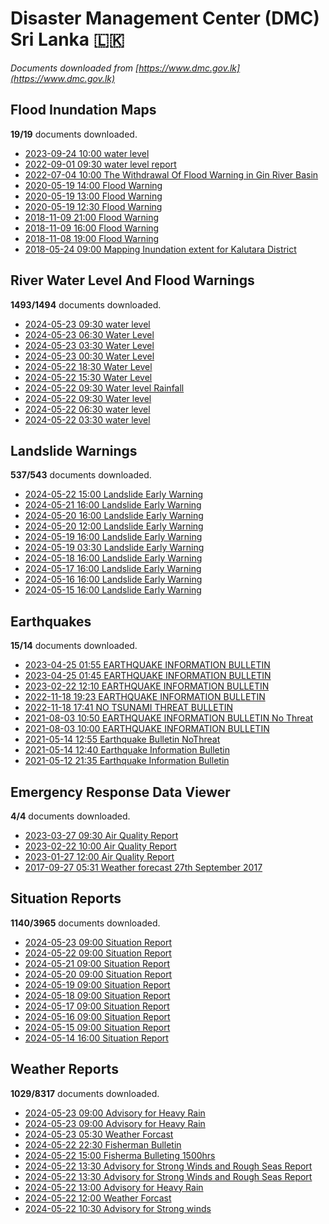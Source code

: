 # Disaster Management Center (DMC) Sri Lanka :sri_lanka:

*Documents downloaded from [https://www.dmc.gov.lk](https://www.dmc.gov.lk)*

## Flood Inundation Maps

**19/19** documents downloaded.

* [2023-09-24 10:00 water level](data/flood-inundation-maps/20230924.1000.water-level.pdf)
* [2022-09-01 09:30 water level report](data/flood-inundation-maps/20220901.0930.water-level-report.pdf)
* [2022-07-04 10:00 The Withdrawal Of Flood Warning in Gin River Basin](data/flood-inundation-maps/20220704.1000.the-withdrawal-of-flood-warning-in-gin-river-basin.pdf)
* [2020-05-19 14:00 Flood Warning](data/flood-inundation-maps/20200519.1400.flood-warning.pdf)
* [2020-05-19 13:00 Flood Warning](data/flood-inundation-maps/20200519.1300.flood-warning.pdf)
* [2020-05-19 12:30 Flood Warning](data/flood-inundation-maps/20200519.1230.flood-warning.pdf)
* [2018-11-09 21:00 Flood Warning](data/flood-inundation-maps/20181109.2100.flood-warning.PDF)
* [2018-11-09 16:00 Flood Warning](data/flood-inundation-maps/20181109.1600.flood-warning.PDF)
* [2018-11-08 19:00 Flood Warning](data/flood-inundation-maps/20181108.1900.flood-warning.PDF)
* [2018-05-24 09:00 Mapping Inundation extent for Kalutara District](data/flood-inundation-maps/20180524.0900.mapping-inundation-extent-for-kalutara-district.pdf)

## River Water Level And Flood Warnings

**1493/1494** documents downloaded.

* [2024-05-23 09:30 water level](data/river-water-level-and-flood-warnings/20240523.0930.water-level.pdf)
* [2024-05-23 06:30 Water Level](data/river-water-level-and-flood-warnings/20240523.0630.water-level.pdf)
* [2024-05-23 03:30 Water Level](data/river-water-level-and-flood-warnings/20240523.0330.water-level.pdf)
* [2024-05-23 00:30 Water Level](data/river-water-level-and-flood-warnings/20240523.0030.water-level.pdf)
* [2024-05-22 18:30 Water Level](data/river-water-level-and-flood-warnings/20240522.1830.water-level.pdf)
* [2024-05-22 15:30 Water Level](data/river-water-level-and-flood-warnings/20240522.1530.water-level.pdf)
* [2024-05-22 09:30 Water level  Rainfall](data/river-water-level-and-flood-warnings/20240522.0930.water-level-rainfall.pdf)
* [2024-05-22 09:30 Water level](data/river-water-level-and-flood-warnings/20240522.0930.water-level.pdf)
* [2024-05-22 06:30 water level](data/river-water-level-and-flood-warnings/20240522.0630.water-level.pdf)
* [2024-05-22 03:30 water level](data/river-water-level-and-flood-warnings/20240522.0330.water-level.pdf)

## Landslide Warnings

**537/543** documents downloaded.

* [2024-05-22 15:00 Landslide Early Warning](data/landslide-warnings/20240522.1500.landslide-early-warning.pdf)
* [2024-05-21 16:00 Landslide Early Warning](data/landslide-warnings/20240521.1600.landslide-early-warning.pdf)
* [2024-05-20 16:00 Landslide Early Warning](data/landslide-warnings/20240520.1600.landslide-early-warning.pdf)
* [2024-05-20 12:00 Landslide Early Warning](data/landslide-warnings/20240520.1200.landslide-early-warning.pdf)
* [2024-05-19 16:00 Landslide Early Warning](data/landslide-warnings/20240519.1600.landslide-early-warning.pdf)
* [2024-05-19 03:30 Landslide Early Warning](data/landslide-warnings/20240519.0330.landslide-early-warning.pdf)
* [2024-05-18 16:00 Landslide Early Warning](data/landslide-warnings/20240518.1600.landslide-early-warning.pdf)
* [2024-05-17 16:00 Landslide Early Warning](data/landslide-warnings/20240517.1600.landslide-early-warning.pdf)
* [2024-05-16 16:00 Landslide Early Warning](data/landslide-warnings/20240516.1600.landslide-early-warning.pdf)
* [2024-05-15 16:00 Landslide Early Warning](data/landslide-warnings/20240515.1600.landslide-early-warning.pdf)

## Earthquakes

**15/14** documents downloaded.

* [2023-04-25 01:55 EARTHQUAKE INFORMATION BULLETIN](data/earthquakes/20230425.0155.earthquake-information-bulletin.pdf)
* [2023-04-25 01:45 EARTHQUAKE INFORMATION BULLETIN](data/earthquakes/20230425.0145.earthquake-information-bulletin.pdf)
* [2023-02-22 12:10 EARTHQUAKE INFORMATION BULLETIN](data/earthquakes/20230222.1210.earthquake-information-bulletin.pdf)
* [2022-11-18 19:23 EARTHQUAKE INFORMATION BULLETIN](data/earthquakes/20221118.1923.earthquake-information-bulletin.pdf)
* [2022-11-18 17:41 NO TSUNAMI THREAT BULLETIN](data/earthquakes/20221118.1741.no-tsunami-threat-bulletin.pdf)
* [2021-08-03 10:50 EARTHQUAKE INFORMATION BULLETIN No Threat](data/earthquakes/20210803.1050.earthquake-information-bulletin-no-threat.pdf)
* [2021-08-03 10:00 EARTHQUAKE INFORMATION BULLETIN](data/earthquakes/20210803.1000.earthquake-information-bulletin.pdf)
* [2021-05-14 12:55 Earthquake Bulletin NoThreat](data/earthquakes/20210514.1255.earthquake-bulletin-nothreat.pdf)
* [2021-05-14 12:40 Earthquake Information Bulletin](data/earthquakes/20210514.1240.earthquake-information-bulletin.pdf)
* [2021-05-12 21:35 Earthquake Information Bulletin](data/earthquakes/20210512.2135.earthquake-information-bulletin.pdf)

## Emergency Response Data Viewer

**4/4** documents downloaded.

* [2023-03-27 09:30 Air Quality Report](data/emergency-response-data-viewer/20230327.0930.air-quality-report.pdf)
* [2023-02-22 10:00 Air Quality Report](data/emergency-response-data-viewer/20230222.1000.air-quality-report.pdf)
* [2023-01-27 12:00 Air Quality Report](data/emergency-response-data-viewer/20230127.1200.air-quality-report.pdf)
* [2017-09-27 05:31 Weather forecast 27th September 2017](data/emergency-response-data-viewer/20170927.0531.weather-forecast-27th-september-2017.pdf)

## Situation Reports

**1140/3965** documents downloaded.

* [2024-05-23 09:00 Situation Report](data/situation-reports/20240523.0900.situation-report.pdf)
* [2024-05-22 09:00 Situation Report](data/situation-reports/20240522.0900.situation-report.pdf)
* [2024-05-21 09:00 Situation Report](data/situation-reports/20240521.0900.situation-report.pdf)
* [2024-05-20 09:00 Situation Report](data/situation-reports/20240520.0900.situation-report.pdf)
* [2024-05-19 09:00 Situation Report](data/situation-reports/20240519.0900.situation-report.pdf)
* [2024-05-18 09:00 Situation Report](data/situation-reports/20240518.0900.situation-report.pdf)
* [2024-05-17 09:00 Situation Report](data/situation-reports/20240517.0900.situation-report.pdf)
* [2024-05-16 09:00 Situation Report](data/situation-reports/20240516.0900.situation-report.pdf)
* [2024-05-15 09:00 Situation Report](data/situation-reports/20240515.0900.situation-report.pdf)
* [2024-05-14 16:00 Situation Report](data/situation-reports/20240514.1600.situation-report.pdf)

## Weather Reports

**1029/8317** documents downloaded.

* [2024-05-23 09:00 Advisory for Heavy Rain](data/weather-reports/20240523.0900.advisory-for-heavy-rain.pdf)
* [2024-05-23 09:00 Advisory for Heavy Rain](data/weather-reports/20240523.0900.advisory-for-heavy-rain.pdf)
* [2024-05-23 05:30 Weather Forcast](data/weather-reports/20240523.0530.weather-forcast.pdf)
* [2024-05-22 22:30 Fisherman Bulletin](data/weather-reports/20240522.2230.fisherman-bulletin.pdf)
* [2024-05-22 15:00 Fisherma Bulleting 1500hrs](data/weather-reports/20240522.1500.fisherma-bulleting-1500hrs.pdf)
* [2024-05-22 13:30 Advisory for Strong Winds and Rough Seas Report](data/weather-reports/20240522.1330.advisory-for-strong-winds-and-rough-seas-report.pdf)
* [2024-05-22 13:30 Advisory for Strong Winds and Rough Seas Report](data/weather-reports/20240522.1330.advisory-for-strong-winds-and-rough-seas-report.pdf)
* [2024-05-22 13:00 Advisory for Heavy Rain](data/weather-reports/20240522.1300.advisory-for-heavy-rain.pdf)
* [2024-05-22 12:00 Weather Forcast](data/weather-reports/20240522.1200.weather-forcast.pdf)
* [2024-05-22 10:30 Advisory for Strong winds](data/weather-reports/20240522.1030.advisory-for-strong-winds.pdf)
